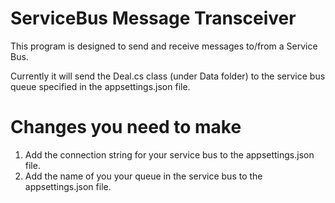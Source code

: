 # ServiceBus Message Transceiver
This program is designed to send and receive messages to/from a Service Bus.

Currently it will send the Deal.cs class (under Data folder) to the service bus queue specified in the appsettings.json file.

# Changes you need to make
1. Add the connection string for your service bus to the appsettings.json file.
2. Add the name of you your queue in the service bus to the appsettings.json file.




